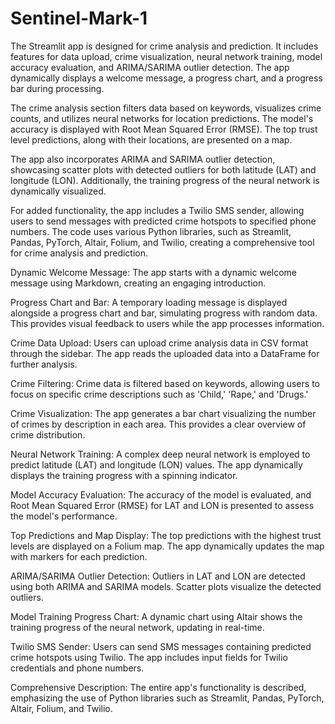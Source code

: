 # Sentinel-Mark-1

The Streamlit app is designed for crime analysis and prediction. It includes features for data upload, crime visualization, neural network training, model accuracy evaluation, and ARIMA/SARIMA outlier detection. The app dynamically displays a welcome message, a progress chart, and a progress bar during processing.

The crime analysis section filters data based on keywords, visualizes crime counts, and utilizes neural networks for location predictions. The model's accuracy is displayed with Root Mean Squared Error (RMSE). The top trust level predictions, along with their locations, are presented on a map.

The app also incorporates ARIMA and SARIMA outlier detection, showcasing scatter plots with detected outliers for both latitude (LAT) and longitude (LON). Additionally, the training progress of the neural network is dynamically visualized.

For added functionality, the app includes a Twilio SMS sender, allowing users to send messages with predicted crime hotspots to specified phone numbers. The code uses various Python libraries, such as Streamlit, Pandas, PyTorch, Altair, Folium, and Twilio, creating a comprehensive tool for crime analysis and prediction.

Dynamic Welcome Message: The app starts with a dynamic welcome message using Markdown, creating an engaging introduction.

Progress Chart and Bar: A temporary loading message is displayed alongside a progress chart and bar, simulating progress with random data. This provides visual feedback to users while the app processes information.

Crime Data Upload: Users can upload crime analysis data in CSV format through the sidebar. The app reads the uploaded data into a DataFrame for further analysis.

Crime Filtering: Crime data is filtered based on keywords, allowing users to focus on specific crime descriptions such as 'Child,' 'Rape,' and 'Drugs.'

Crime Visualization: The app generates a bar chart visualizing the number of crimes by description in each area. This provides a clear overview of crime distribution.

Neural Network Training: A complex deep neural network is employed to predict latitude (LAT) and longitude (LON) values. The app dynamically displays the training progress with a spinning indicator.

Model Accuracy Evaluation: The accuracy of the model is evaluated, and Root Mean Squared Error (RMSE) for LAT and LON is presented to assess the model's performance.

Top Predictions and Map Display: The top predictions with the highest trust levels are displayed on a Folium map. The app dynamically updates the map with markers for each prediction.

ARIMA/SARIMA Outlier Detection: Outliers in LAT and LON are detected using both ARIMA and SARIMA models. Scatter plots visualize the detected outliers.

Model Training Progress Chart: A dynamic chart using Altair shows the training progress of the neural network, updating in real-time.

Twilio SMS Sender: Users can send SMS messages containing predicted crime hotspots using Twilio. The app includes input fields for Twilio credentials and phone numbers.

Comprehensive Description: The entire app's functionality is described, emphasizing the use of Python libraries such as Streamlit, Pandas, PyTorch, Altair, Folium, and Twilio.
